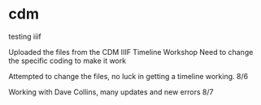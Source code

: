 # cdm
testing iiif

Uploaded the files from the CDM IIIF Timeline Workshop
  Need to change the specific coding to make it work

Attempted to change the files, no luck in getting a timeline working. 8/6

Working with Dave Collins, many updates and new errors 8/7

